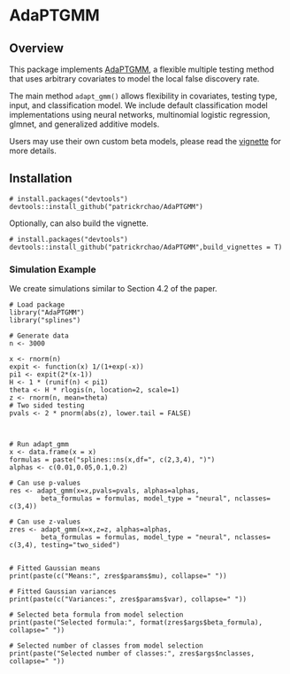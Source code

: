 # AdaPTGMM


## Overview
This package implements [AdaPTGMM](https://arxiv.org/abs/2106.15812), a flexible multiple testing method that uses arbitrary covariates to model the local false discovery rate.


The main method `adapt_gmm()` allows flexibility in covariates, testing type, input, and classification model. We include default classification model implementations using neural networks, multinomial logistic regression, glmnet, and generalized additive models.

Users may use their own custom beta models, please read the [vignette](https://patrickrchao.github.io/adaptgmm.html) for more details.


## Installation         

```
# install.packages("devtools")
devtools::install_github("patrickrchao/AdaPTGMM")
```

Optionally, can also build the vignette.
```
# install.packages("devtools")
devtools::install_github("patrickrchao/AdaPTGMM",build_vignettes = T)
```
### Simulation Example
We create simulations similar to Section 4.2 of the paper.

```
# Load package
library("AdaPTGMM")
library("splines")

# Generate data
n <- 3000

x <- rnorm(n)
expit <- function(x) 1/(1+exp(-x))
pi1 <- expit(2*(x-1))
H <- 1 * (runif(n) < pi1)
theta <- H * rlogis(n, location=2, scale=1)
z <- rnorm(n, mean=theta)
# Two sided testing
pvals <- 2 * pnorm(abs(z), lower.tail = FALSE)



# Run adapt_gmm
x <- data.frame(x = x)
formulas = paste("splines::ns(x,df=", c(2,3,4), ")")
alphas <- c(0.01,0.05,0.1,0.2)

# Can use p-values
res <- adapt_gmm(x=x,pvals=pvals, alphas=alphas,
        beta_formulas = formulas, model_type = "neural", nclasses= c(3,4))
        
# Can use z-values
zres <- adapt_gmm(x=x,z=z, alphas=alphas,
        beta_formulas = formulas, model_type = "neural", nclasses= c(3,4), testing="two_sided")
        
      
# Fitted Gaussian means
print(paste(c("Means:", zres$params$mu), collapse=" "))

# Fitted Gaussian variances
print(paste(c("Variances:", zres$params$var), collapse=" "))

# Selected beta formula from model selection
print(paste("Selected formula:", format(zres$args$beta_formula), collapse=" "))

# Selected number of classes from model selection
print(paste("Selected number of classes:", zres$args$nclasses, collapse=" "))
```
